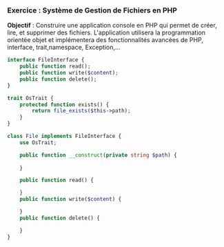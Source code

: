 ### Exercice : Système de Gestion de Fichiers en PHP

**Objectif** : Construire une application console en PHP qui permet de créer, lire, et supprimer des fichiers. L'application utilisera la programmation orientée objet et implémentera des fonctionnalités avancées de PHP, interface, trait,namespace, Exception,...

```php
interface FileInterface {
    public function read();
    public function write($content);
    public function delete();
}

trait OsTrait {
    protected function exists() {
        return file_exists($this->path);
    }
}

class File implements FileInterface {
    use OsTrait;

    public function __construct(private string $path) {
        
    }

    public function read() {

    }
    public function write($content) {

    }
    public function delete() {

    }
}

```